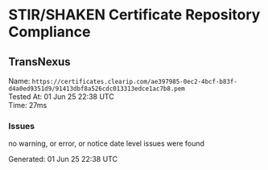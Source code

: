 # STIR/SHAKEN Certificate Repository Compliance

## TransNexus

Name: `https://certificates.clearip.com/ae397985-0ec2-4bcf-b83f-d4a0ed9351d9/91413dbf8a526cdc013313edce1ac7b8.pem`\
Tested At: 01 Jun 25 22:38 UTC\
Time: 27ms

### Issues

no warning, or error, or notice date level issues were found

Generated: 01 Jun 25 22:38 UTC